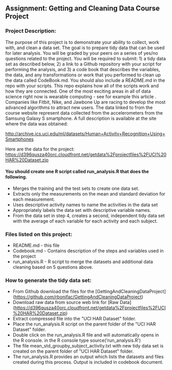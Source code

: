 ## Assignment: Getting and Cleaning Data Course Project

### Project Description:
The purpose of this project is to demonstrate your ability to collect, work with, and clean a data set. The goal is to prepare tidy data that can be used for later analysis. You will be graded by your peers on a series of yes/no questions related to the project. You will be required to submit: 1) a tidy data set as described below, 2) a link to a Github repository with your script for performing the analysis, and 3) a code book that describes the variables, the data, and any transformations or work that you performed to clean up the data called CodeBook.md. You should also include a README.md in the repo with your scripts. This repo explains how all of the scripts work and how they are connected.
One of the most exciting areas in all of data science right now is wearable computing - see for example this article . Companies like Fitbit, Nike, and Jawbone Up are racing to develop the most advanced algorithms to attract new users. The data linked to from the course website represent data collected from the accelerometers from the Samsung Galaxy S smartphone. A full description is available at the site where the data was obtained:

http://archive.ics.uci.edu/ml/datasets/Human+Activity+Recognition+Using+Smartphones 

Here are the data for the project:
https://d396qusza40orc.cloudfront.net/getdata%2Fprojectfiles%2FUCI%20HAR%20Dataset.zip 

#### You should create one R script called run_analysis.R that does the following. 

- Merges the training and the test sets to create one data set.
- Extracts only the measurements on the mean and standard deviation for each measurement. 
- Uses descriptive activity names to name the activities in the data set
- Appropriately labels the data set with descriptive variable names. 
- From the data set in step 4, creates a second, independent tidy data set with the average of each variable for each activity and each subject.

### Files listed on this project:
- README.md - this file
- Codebook.md - Contains description of the steps and variables used in the project
- run_analysis.R - R script to merge the datasets and additional data cleaning based on 5 questions above.

### How to generate the tidy data set:

- From Github download the files for the [GettingAndCleaningDataProject] (https://github.com/rbonifac/GettingAndCleaningDataProject)
- Download raw data from source web link for [Raw Data] (https://d396qusza40orc.cloudfront.net/getdata%2Fprojectfiles%2FUCI%20HAR%20Dataset.zip)
- Extract compressed file into the "UCI HAR Dataset" folder.
- Place the run_analysis.R script on the parent folder of the "UCI HAR Dataset" folder.
- Double click on the run_analysis.R file and will automatically opens in the R console. in the R console type source('run_analysis.R')
- The file mean_std_groupby_subject_activity.txt with new tidy data set is created on the parent folder of "UCI HAR Dataset" folder.
- The run_analysis.R provides an output which lists the datasets and files created during this process. Output is included in codebook document.
